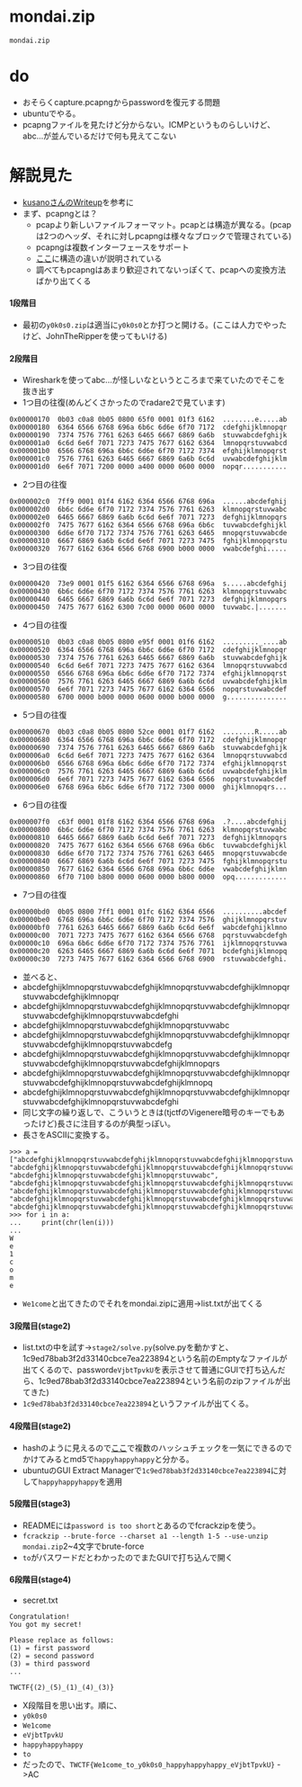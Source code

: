 # mondai.zip
```
mondai.zip
```

# do
- おそらくcapture.pcapngからpasswordを復元する問題
- ubuntuでやる。
- pcapngファイルを見たけど分からない。ICMPというものらしいけど、abc...が並んでいるだけで何も見えてこない

# 解説見た
- [kusanoさんのWriteup](https://qiita.com/kusano_k/items/9731a60a13273b320dea#mondaizip-warmup-misc)を参考に
- まず、pcapngとは？
    - pcapより新しいファイルフォーマット。pcapとは構造が異なる。(pcapは2つのヘッダ、それに対しpcapngは様々なブロックで管理されている)
    - pcapngは複数インターフェースをサポート
    - [ここ](http://slankdev.hatenablog.com/entry/2015/12/22/000000)に構造の違いが説明されている
    - 調べてもpcapngはあまり歓迎されてないっぽくて、pcapへの変換方法ばかり出てくる
#### 1段階目
- 最初の`y0k0s0.zip`は適当に`y0k0s0`とか打つと開ける。(ここは人力でやったけど、JohnTheRipperを使ってもいける)

#### 2段階目
- Wiresharkを使ってabc...が怪しいなというところまで来ていたのでそこを抜き出す
- 1つ目の往復(めんどくさかったのでradare2で見ています)
```
0x00000170  0b03 c0a8 0b05 0800 65f0 0001 01f3 6162  ........e.....ab
0x00000180  6364 6566 6768 696a 6b6c 6d6e 6f70 7172  cdefghijklmnopqr
0x00000190  7374 7576 7761 6263 6465 6667 6869 6a6b  stuvwabcdefghijk
0x000001a0  6c6d 6e6f 7071 7273 7475 7677 6162 6364  lmnopqrstuvwabcd
0x000001b0  6566 6768 696a 6b6c 6d6e 6f70 7172 7374  efghijklmnopqrst
0x000001c0  7576 7761 6263 6465 6667 6869 6a6b 6c6d  uvwabcdefghijklm
0x000001d0  6e6f 7071 7200 0000 a400 0000 0600 0000  nopqr...........
```
- 2つ目の往復
```
0x000002c0  7ff9 0001 01f4 6162 6364 6566 6768 696a  ......abcdefghij
0x000002d0  6b6c 6d6e 6f70 7172 7374 7576 7761 6263  klmnopqrstuvwabc
0x000002e0  6465 6667 6869 6a6b 6c6d 6e6f 7071 7273  defghijklmnopqrs
0x000002f0  7475 7677 6162 6364 6566 6768 696a 6b6c  tuvwabcdefghijkl
0x00000300  6d6e 6f70 7172 7374 7576 7761 6263 6465  mnopqrstuvwabcde
0x00000310  6667 6869 6a6b 6c6d 6e6f 7071 7273 7475  fghijklmnopqrstu
0x00000320  7677 6162 6364 6566 6768 6900 b000 0000  vwabcdefghi.....
```
- 3つ目の往復
```
0x00000420  73e9 0001 01f5 6162 6364 6566 6768 696a  s.....abcdefghij
0x00000430  6b6c 6d6e 6f70 7172 7374 7576 7761 6263  klmnopqrstuvwabc
0x00000440  6465 6667 6869 6a6b 6c6d 6e6f 7071 7273  defghijklmnopqrs
0x00000450  7475 7677 6162 6300 7c00 0000 0600 0000  tuvwabc.|.......
```
- 4つ目の往復
```
0x00000510  0b03 c0a8 0b05 0800 e95f 0001 01f6 6162  ........._....ab
0x00000520  6364 6566 6768 696a 6b6c 6d6e 6f70 7172  cdefghijklmnopqr
0x00000530  7374 7576 7761 6263 6465 6667 6869 6a6b  stuvwabcdefghijk
0x00000540  6c6d 6e6f 7071 7273 7475 7677 6162 6364  lmnopqrstuvwabcd
0x00000550  6566 6768 696a 6b6c 6d6e 6f70 7172 7374  efghijklmnopqrst
0x00000560  7576 7761 6263 6465 6667 6869 6a6b 6c6d  uvwabcdefghijklm
0x00000570  6e6f 7071 7273 7475 7677 6162 6364 6566  nopqrstuvwabcdef
0x00000580  6700 0000 b000 0000 0600 0000 b000 0000  g...............
```
- 5つ目の往復
```
0x00000670  0b03 c0a8 0b05 0800 52ce 0001 01f7 6162  ........R.....ab
0x00000680  6364 6566 6768 696a 6b6c 6d6e 6f70 7172  cdefghijklmnopqr
0x00000690  7374 7576 7761 6263 6465 6667 6869 6a6b  stuvwabcdefghijk
0x000006a0  6c6d 6e6f 7071 7273 7475 7677 6162 6364  lmnopqrstuvwabcd
0x000006b0  6566 6768 696a 6b6c 6d6e 6f70 7172 7374  efghijklmnopqrst
0x000006c0  7576 7761 6263 6465 6667 6869 6a6b 6c6d  uvwabcdefghijklm
0x000006d0  6e6f 7071 7273 7475 7677 6162 6364 6566  nopqrstuvwabcdef
0x000006e0  6768 696a 6b6c 6d6e 6f70 7172 7300 0000  ghijklmnopqrs...
```
- 6つ目の往復
```
0x000007f0  c63f 0001 01f8 6162 6364 6566 6768 696a  .?....abcdefghij
0x00000800  6b6c 6d6e 6f70 7172 7374 7576 7761 6263  klmnopqrstuvwabc
0x00000810  6465 6667 6869 6a6b 6c6d 6e6f 7071 7273  defghijklmnopqrs
0x00000820  7475 7677 6162 6364 6566 6768 696a 6b6c  tuvwabcdefghijkl
0x00000830  6d6e 6f70 7172 7374 7576 7761 6263 6465  mnopqrstuvwabcde
0x00000840  6667 6869 6a6b 6c6d 6e6f 7071 7273 7475  fghijklmnopqrstu
0x00000850  7677 6162 6364 6566 6768 696a 6b6c 6d6e  vwabcdefghijklmn
0x00000860  6f70 7100 b800 0000 0600 0000 b800 0000  opq.............
```
- 7つ目の往復
```
0x00000bd0  0b05 0800 7ff1 0001 01fc 6162 6364 6566  ..........abcdef
0x00000be0  6768 696a 6b6c 6d6e 6f70 7172 7374 7576  ghijklmnopqrstuv
0x00000bf0  7761 6263 6465 6667 6869 6a6b 6c6d 6e6f  wabcdefghijklmno
0x00000c00  7071 7273 7475 7677 6162 6364 6566 6768  pqrstuvwabcdefgh
0x00000c10  696a 6b6c 6d6e 6f70 7172 7374 7576 7761  ijklmnopqrstuvwa
0x00000c20  6263 6465 6667 6869 6a6b 6c6d 6e6f 7071  bcdefghijklmnopq
0x00000c30  7273 7475 7677 6162 6364 6566 6768 6900  rstuvwabcdefghi.
```
- 並べると、
- abcdefghijklmnopqrstuvwabcdefghijklmnopqrstuvwabcdefghijklmnopqrstuvwabcdefghijklmnopqr
- abcdefghijklmnopqrstuvwabcdefghijklmnopqrstuvwabcdefghijklmnopqrstuvwabcdefghijklmnopqrstuvwabcdefghi
- abcdefghijklmnopqrstuvwabcdefghijklmnopqrstuvwabc
- abcdefghijklmnopqrstuvwabcdefghijklmnopqrstuvwabcdefghijklmnopqrstuvwabcdefghijklmnopqrstuvwabcdefg
- abcdefghijklmnopqrstuvwabcdefghijklmnopqrstuvwabcdefghijklmnopqrstuvwabcdefghijklmnopqrstuvwabcdefghijklmnopqrs
- abcdefghijklmnopqrstuvwabcdefghijklmnopqrstuvwabcdefghijklmnopqrstuvwabcdefghijklmnopqrstuvwabcdefghijklmnopq
- abcdefghijklmnopqrstuvwabcdefghijklmnopqrstuvwabcdefghijklmnopqrstuvwabcdefghijklmnopqrstuvwabcdefghi
- 同じ文字の繰り返しで、こういうときは(tjctfのVigenere暗号のキーでもあったけど)長さに注目するのが典型っぽい。
- 長さをASCIIに変換する。
```
>>> a = ["abcdefghijklmnopqrstuvwabcdefghijklmnopqrstuvwabcdefghijklmnopqrstuvwabcdefghijklmnopqr", "abcdefghijklmnopqrstuvwabcdefghijklmnopqrstuvwabcdefghijklmnopqrstuvwabcdefghijklmnopqrstuvwabcdefghi", "abcdefghijklmnopqrstuvwabcdefghijklmnopqrstuvwabc", "abcdefghijklmnopqrstuvwabcdefghijklmnopqrstuvwabcdefghijklmnopqrstuvwabcdefghijklmnopqrstuvwabcdefg", "abcdefghijklmnopqrstuvwabcdefghijklmnopqrstuvwabcdefghijklmnopqrstuvwabcdefghijklmnopqrstuvwabcdefghijklmnopqrs", "abcdefghijklmnopqrstuvwabcdefghijklmnopqrstuvwabcdefghijklmnopqrstuvwabcdefghijklmnopqrstuvwabcdefghijklmnopq", "abcdefghijklmnopqrstuvwabcdefghijklmnopqrstuvwabcdefghijklmnopqrstuvwabcdefghijklmnopqrstuvwabcdefghi"]
>>> for i in a:
...     print(chr(len(i)))
...
W
e
1
c
o
m
e
```
- `We1come`と出てきたのでそれをmondai.zipに適用→list.txtが出てくる

#### 3段階目(stage2)
- list.txtの中を試す→`stage2/solve.py`(solve.pyを動かすと、1c9ed78bab3f2d33140cbce7ea223894という名前のEmptyなファイルが出てくるので、password`eVjbtTpvkU`を表示させて普通にGUIで打ち込んだら、1c9ed78bab3f2d33140cbce7ea223894という名前のzipファイルが出てきた)
- `1c9ed78bab3f2d33140cbce7ea223894`というファイルが出てくる。

#### 4段階目(stage2)
- hashのように見えるので[ここ](http://hashtoolkit.com/reverse-hash/?hash=1c9ed78bab3f2d33140cbce7ea223894)で複数のハッシュチェックを一気にできるのでかけてみるとmd5で`happyhappyhappy`と分かる。
- ubuntuのGUI Extract Managerで`1c9ed78bab3f2d33140cbce7ea223894`に対して`happyhappyhappy`を適用

#### 5段階目(stage3)
- READMEには`password is too short`とあるのでfcrackzipを使う。
- `fcrackzip --brute-force --charset a1 --length 1-5 --use-unzip mondai.zip`2~4文字でbrute-force
- `to`がパスワードだとわかったのでまたGUIで打ち込んで開く

#### 6段階目(stage4)
- secret.txt
```
Congratulation!
You got my secret!

Please replace as follows:
(1) = first password
(2) = second password
(3) = third password
...

TWCTF{(2)_(5)_(1)_(4)_(3)}
```
- X段階目を思い出す。順に、
- `y0k0s0`
- `We1come`
- `eVjbtTpvkU`
- `happyhappyhappy`
- `to`
- だったので、`TWCTF{We1come_to_y0k0s0_happyhappyhappy_eVjbtTpvkU}` ->AC




